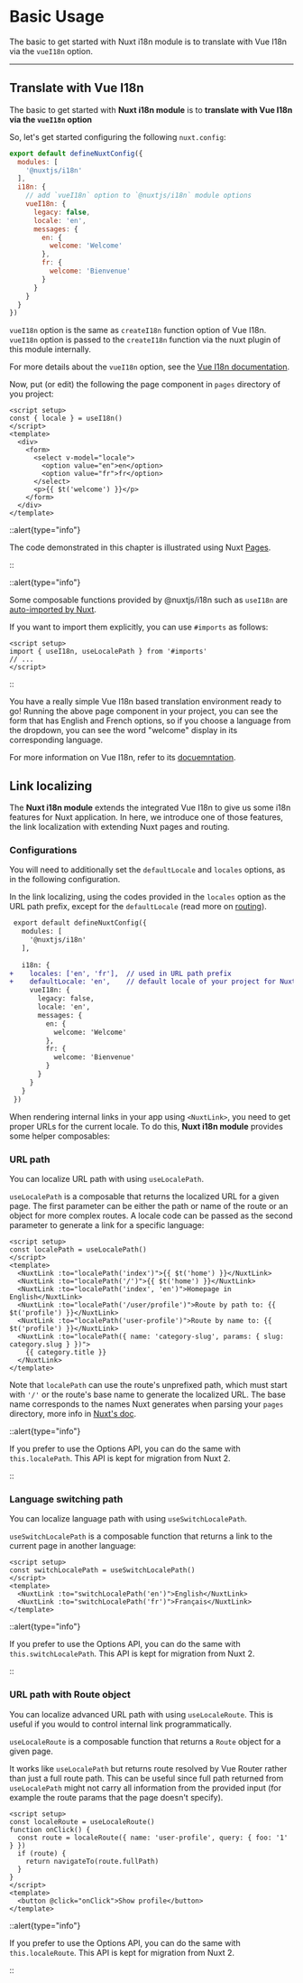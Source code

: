 # Basic Usage

The basic to get started with Nuxt i18n module is to translate with Vue I18n via the `vueI18n` option.

---

## Translate with Vue I18n

The basic to get started with **Nuxt i18n module** is to **translate with Vue I18n via the `vueI18n` option**

So, let's get started configuring the following `nuxt.config`:

```js {}[nuxt.config.js]
export default defineNuxtConfig({
  modules: [
    '@nuxtjs/i18n'
  ],
  i18n: {
    // add `vueI18n` option to `@nuxtjs/i18n` module options
    vueI18n: {
      legacy: false,
      locale: 'en',
      messages: {
        en: {
          welcome: 'Welcome'
        },
        fr: {
          welcome: 'Bienvenue'
        }
      }
    }
  }
})
```

`vueI18n` option is the same as `createI18n` function option of Vue I18n. `vueI18n` option is passed to the `createI18n` function via the nuxt plugin of this module internally.

For more details about the `vueI18n` option, see the [Vue I18n documentation](https://vue-i18n.intlify.dev/api/general.html#createi18n).

Now, put (or edit) the following the page component in `pages` directory of you project:

```vue {}[pages/index.vue]
<script setup>
const { locale } = useI18n()
</script>
<template>
  <div>
    <form>
      <select v-model="locale">
        <option value="en">en</option>
        <option value="fr">fr</option>
      </select>
      <p>{{ $t('welcome') }}</p>
    </form>
  </div>
</template>
```

::alert{type="info"}

The code demonstrated in this chapter is illustrated using Nuxt [Pages](https://nuxt.com/docs/guide/directory-structure/pages). 

::

::alert{type="info"}

Some composable functions provided by @nuxtjs/i18n such as `useI18n` are [auto-imported by Nuxt](https://nuxt.com/docs/guide/concepts/auto-imports#auto-imports).

If you want to import them explicitly, you can use `#imports` as follows:


```vue
<script setup>
import { useI18n, useLocalePath } from '#imports'
// ...
</script>
```

::

You have a really simple Vue I18n based translation environment ready to go! Running the above page component in your project, you can see the form that has English and French options, so if you choose a language from the dropdown, you can see the word "welcome" display in its corresponding language.

For more information on Vue I18n, refer to its [docuemntation](https://vue-i18n.intlify.dev/).


## Link localizing

The **Nuxt i18n module** extends the integrated Vue I18n to give us some i18n features for Nuxt application. In here, we introduce one of those features, the link localization with extending Nuxt pages and routing.

### Configurations

You will need to additionally set the `defaultLocale` and `locales` options, as in the following configuration.

In the link localizing, using the codes provided in the `locales` option as the URL path prefix, except for the `defaultLocale` (read more on [routing](/guide/routing-strategies)).


```diff {}[nuxt.config.ts]
 export default defineNuxtConfig({
   modules: [
     '@nuxtjs/i18n'
   ],
 
   i18n: {
+    locales: ['en', 'fr'],  // used in URL path prefix
+    defaultLocale: 'en',    // default locale of your project for Nuxt pages and routings
     vueI18n: {
       legacy: false,
       locale: 'en',
       messages: {
         en: {
           welcome: 'Welcome'
         },
         fr: {
           welcome: 'Bienvenue'
         }
       }
     }
   }
 })
```

When rendering internal links in your app using `<NuxtLink>`, you need to get proper URLs for the current locale. To do this, **Nuxt i18n module** provides some helper composables:

### URL path

You can localize URL path with using `useLocalePath`.

`useLocalePath` is a composable that returns the localized URL for a given page. The first parameter can be either the path or name of the route or an object for more complex routes. A locale code can be passed as the second parameter to generate a link for a specific language:

```vue
<script setup>
const localePath = useLocalePath()
</script>
<template>
  <NuxtLink :to="localePath('index')">{{ $t('home') }}</NuxtLink>
  <NuxtLink :to="localePath('/')">{{ $t('home') }}</NuxtLink>
  <NuxtLink :to="localePath('index', 'en')">Homepage in English</NuxtLink>
  <NuxtLink :to="localePath('/user/profile')">Route by path to: {{ $t('profile') }}</NuxtLink>
  <NuxtLink :to="localePath('user-profile')">Route by name to: {{ $t('profile') }}</NuxtLink>
  <NuxtLink :to="localePath({ name: 'category-slug', params: { slug: category.slug } })">
    {{ category.title }}
  </NuxtLink>
</template>
```

Note that `localePath` can use the route's unprefixed path, which must start with `'/'` or the route's base name to generate the localized URL. The base name corresponds to the names Nuxt generates when parsing your `pages` directory, more info in [Nuxt's doc](https://nuxt.com/docs/guide/directory-structure/pages).

::alert{type="info"}

If you prefer to use the Options API, you can do the same with `this.localePath`. This API is kept for migration from Nuxt 2.

::

### Language switching path

You can localize language path with using `useSwitchLocalePath`.

`useSwitchLocalePath` is a composable function that returns a link to the current page in another language:

```vue
<script setup>
const switchLocalePath = useSwitchLocalePath()
</script>
<template>
  <NuxtLink :to="switchLocalePath('en')">English</NuxtLink>
  <NuxtLink :to="switchLocalePath('fr')">Français</NuxtLink>
</template>
```

::alert{type="info"}

If you prefer to use the Options API, you can do the same with `this.switchLocalePath`. This API is kept for migration from Nuxt 2.

::

### URL path with Route object

You can localize advanced URL path with using `useLocaleRoute`. This is useful if you would to control internal link programmatically.

`useLocaleRoute` is a composable function that returns a `Route` object for a given page.

It works like `useLocalePath` but returns route resolved by Vue Router rather than just a full route path. This can be useful since full path returned from `useLocalePath` might not carry all information from the provided input (for example the route params that the page doesn't specify).

```vue
<script setup>
const localeRoute = useLocaleRoute()
function onClick() {
  const route = localeRoute({ name: 'user-profile', query: { foo: '1' } })
  if (route) {
    return navigateTo(route.fullPath)
  }
}
</script>
<template>
  <button @click="onClick">Show profile</button>
</template>
```

::alert{type="info"}

If you prefer to use the Options API, you can do the same with `this.localeRoute`. This API is kept for migration from Nuxt 2.

::
